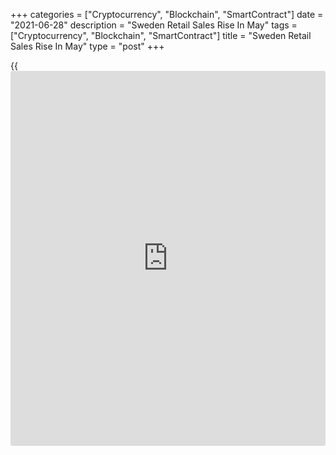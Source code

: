 +++
categories = ["Cryptocurrency", "Blockchain", "SmartContract"]
date = "2021-06-28"
description = "Sweden Retail Sales Rise In May"
tags = ["Cryptocurrency", "Blockchain", "SmartContract"]
title = "Sweden Retail Sales Rise In May"
type = "post"
+++

{{<iframe id="large-banner" src="https://www.bounty.group/#slide=21.0" width="100%" height="600" scrolling="no" style="border: 0px solid rgb(216, 221, 230); border-radius: 3px;">}}

Sweden's retail sales rose in May, figures from Statistics Sweden showed
on Monday.

Retail sales rose 10.3 percent year-on-year in May, following a 7.0
percent increase in April.

Retail sales in durables gained 14.6 percent in May and those of
consumables, excluding sales at the state-owned chain of liquor stores
increased 4.7 percent.

On a monthly basis, retail sales rose a seasonally adjusted 2.3 percent
in May.

Separate data from the statistical office showed that the household
lending increased 5.9 percent yearly in May.

For comments and feedback [contact](https://www.playgroundfx.com/contact/): editorial@rtt[news](https://www.letsplayfx.com/blog/forex-news-website/).com

[Economic News][1]

 **What parts of the world are seeing the best (and worst) economic
performances lately? Click[here][2] to check out our [Econ Scorecard][2]
and find out! See up-to-the-moment [ranking](https://www.playgroundfx.com/blog/crypto-exchange-ranking/)s for the best and worst
performers in [GDP][3], [unemployment rate][4], [inflation][5] and much
more.**

   1. www.rtt[news](https://www.letsplayfx.com/blog/forex-news-website/).com/Content/EconomicNews.aspx
   2. www.rtt[news](https://www.letsplayfx.com/blog/forex-news-website/).com/economic-scorecard/world-rank/retail-sales/highest-performance.aspx
   3. www.rtt[news](https://www.letsplayfx.com/blog/forex-news-website/).com/economic-scorecard/world-rank/GDP/highest-performance.aspx
   4. www.rtt[news](https://www.letsplayfx.com/blog/forex-news-website/).com/economic-scorecard/world-rank/unemployment-rate/lowest-performance.aspx
   5. www.rtt[news](https://www.letsplayfx.com/blog/forex-news-website/).com/economic-scorecard/world-rank/CPI/highest-performance.aspx